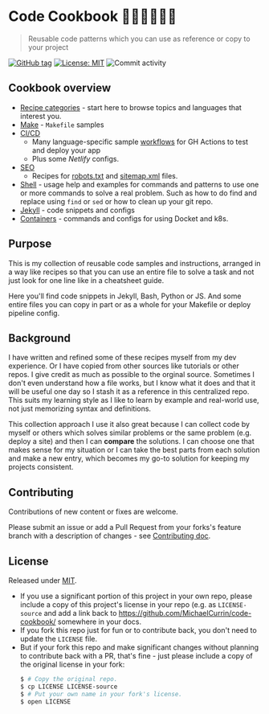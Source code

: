 # Code Cookbook 👩‍💻👨‍🍳📖🥗
> Reusable code patterns which you can use as reference or copy to your project

[![GitHub tag](https://img.shields.io/github/tag/MichaelCurrin/code-cookbook)](https://github.com/MichaelCurrin/code-cookbook/tags/?include_prereleases&sort=semver)
[![License: MIT](https://img.shields.io/badge/License-MIT-blue)](#license)
![Commit activity](https://img.shields.io/github/commit-activity/m/michaelcurrin/code-cookbook)

## Cookbook overview

- [Recipe categories](/recipes/) - start here to browse topics and languages that interest you.
- [Make](/recipes/make/) - `Makefile` samples
- [CI/CD](/recipes/ci-cd/)
    - Many language-specific sample [workflows](https://github.com/MichaelCurrin/code-cookbook/tree/master/recipes/ci-cd/github-actions/workflows) for GH Actions to test and deploy your app
    - Plus some _Netlify_ configs.
- [SEO](/recipes/seo)
    - Recipes for [robots.txt](/recipes/seo/robots/) and [sitemap.xml](/recipes/seo/sitemap/) files.
- [Shell](/recipes/shell/) - usage help and examples for commands and patterns to use one or more commands to solve a real problem. Such as how to do find and replace using `find` or `sed` or how to clean up your git repo.
- [Jekyll](/recipes/jekyll/) - code snippets and configs
- [Containers](/recipes/containers) - commands and configs for using Docket and k8s.


## Purpose

This is my collection of reusable code samples and instructions, arranged in a way like recipes so that you can use an entire file to solve a task and not just look for one line like in a cheatsheet guide.

Here you'll find code snippets in Jekyll, Bash, Python or JS. And some entire files you can copy in part or as a whole for your Makefile or deploy pipeline config.


## Background

I have written and refined some of these recipes myself from my dev experience. Or I have copied from other sources like tutorials or other repos. I give credit as much as possible to the orginal source. Sometimes I don't even understand how a file works, but I know what it does and that it will be useful one day so I stash it as a reference in this centralized repo. This suits my learning style as I like to learn by example and real-world use, not just memorizing syntax and definitions.

This collection approach I use it also great because I can collect code by myself or others which solves similar problems or the same problem (e.g. deploy a site) and then I can **compare** the solutions. I can choose one that makes sense for my situation or I can take the best parts from each solution and make a new entry, which becomes my go-to solution for keeping my projects consistent.

<!-- TODO move to About section or new page.

Sometimes the "recipe" in a directory is a group of scripts and possibly configs which work together.

Sometimes there is just a collection of ingredients which are similar and can be used in a larger recipe. For example, a collection of ESLint config files from various sources, or some boilerplate HTML and CSS to add an element to a Jekyll site.

I have a lot of template or "quickstart" repos on GitHub, but sometimes there are too specific for a larger setup. So this cookbook repo can take the most useful parts of those repos and put them in here as snippets with detail comments. This is a nice balance between entire files or projects which are not all relevant (or up to date) and giving one-line definitions of fields and allowed values.

A collection of answers to coding problems I come across, so I can refer back here to see what a few good approaches are.

Like a cheatsheet, but rather than one-line commands or code blocks, the answer is a longer file, a combination of files, or series of steps to follow.

Some answers will be boilerplate that you can copy to your project as is, with a few values possibly to configure.

Some content will be steps to follow in the command-line and not so much code to write.

The explanations are steps are more thorough than would fit in a cheatsheet and a cheatsheet would be more low-level pieces than a set of instructions. Though the emphasis is more on the content rather than steps to follow.

The solutions are based on my experienced or copied from other projects that I find, as a reference for how to something.

This project does not cover steps on install tools but rather how to use them.

This project is partly based on a principle in the book [Steal like an artist](https://www.amazon.com/Steal-Like-Artist-Things-Creative/dp/0761169253) which recommends making a stash of things that resonate with you and you can use an inspiration. Whether music, pictures, code... Note the book discourages plagiarism but focuses on the idea that nothing is truthy original, so use pieces that you find and rework them and make them yours in something new. This Code Cookbook is my collection or stash, using links and credits as much as possible to repos and docs, so I can draw on trusted examples when I need a reference.

-->

## Contributing

Contributions of new content or fixes are welcome.

Please submit an issue or add a Pull Request from your forks's feature branch with a description of changes - see [Contributing doc](/CONTRIBUTING.md).


## License

Released under [MIT](/LICENSE).

- If you use a significant portion of this project in your own repo, please include a copy of this project's license in your repo (e.g. as `LICENSE-source` and add a link back to https://github.com/MichaelCurrin/code-cookbook/ somewhere in your docs.
- If you fork this repo just for fun or to contribute back, you don't need to update the `LICENSE` file.
- But if your fork this repo and make significant changes without planning to contribute back with a PR, that's fine - just please include a copy of the original license in your fork:
    ```sh
    $ # Copy the original repo.
    $ cp LICENSE LICENSE-source
    $ # Put your own name in your fork's license.
    $ open LICENSE
    ```
